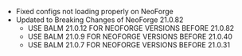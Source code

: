 - Fixed configs not loading properly on NeoForge
- Updated to Breaking Changes of NeoForge 21.0.82
  - USE BALM 21.0.12 FOR NEOFORGE VERSIONS BEFORE 21.0.82
  - USE BALM 21.0.9 FOR NEOFORGE VERSIONS BEFORE 21.0.40
  - USE BALM 21.0.7 FOR NEOFORGE VERSIONS BEFORE 21.0.31